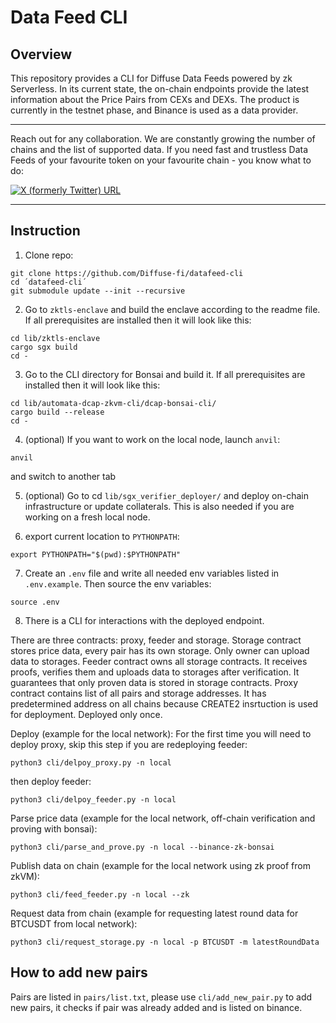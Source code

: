 # Data Feed CLI

## Overview
This repository provides a CLI for Diffuse Data Feeds powered by zk Serverless. In its current state, the on-chain endpoints provide the latest information about the Price Pairs from CEXs and DEXs. The product is currently in the testnet phase, and Binance is used as a data provider.

---
Reach out for any collaboration. We are constantly growing the number of chains and the list of supported data. If you need fast and trustless Data Feeds of your favourite token on your favourite chain - you know what to do:

[![X (formerly Twitter) URL](https://img.shields.io/twitter/follow/diffusefi)](https://x.com/diffusefi)

---

## Instruction
1. Clone repo:
```
git clone https://github.com/Diffuse-fi/datafeed-cli
cd ´datafeed-cli´
git submodule update --init --recursive
```

2. Go to `zktls-enclave` and build the enclave according to the readme file. If all prerequisites are installed then it will look like this:
```
cd lib/zktls-enclave
cargo sgx build
cd -
```

3. Go to the CLI directory for Bonsai and build it. If all prerequisites are installed then it will look like this:
```
cd lib/automata-dcap-zkvm-cli/dcap-bonsai-cli/
cargo build --release
cd -
```

4. (optional) If you want to work on the local node, launch `anvil`:
```
anvil
```
and switch to another tab

5. (optional) Go to cd `lib/sgx_verifier_deployer/` and deploy on-chain infrastructure or update collaterals. This is also needed if you are working on a fresh local node.

6. export current location to `PYTHONPATH`:
```
export PYTHONPATH="$(pwd):$PYTHONPATH"
```

7. Create an `.env` file and write all needed env variables listed in `.env.example`. Then source the env variables:
```
source .env
```

8. There is a CLI for interactions with the deployed endpoint.

There are three contracts: proxy, feeder and storage.
Storage contract stores price data, every pair has its own storage. Only owner can upload data to storages.
Feeder contract owns all storage contracts. It receives proofs, verifies them and uploads data to storages after verification. It guarantees that only proven data is stored in storage contracts.
Proxy contract contains list of all pairs and storage addresses. It has predetermined address on all chains because CREATE2 insrtuction is used for deployment. Deployed only once.


Deploy (example for the local network):
For the first time you will need to deploy proxy, skip this step if you are redeploying feeder:
```
python3 cli/delpoy_proxy.py -n local
```
then deploy feeder:
```
python3 cli/delpoy_feeder.py -n local
```

Parse price data (example for the local network, off-chain verification and proving with bonsai):
```
python3 cli/parse_and_prove.py -n local --binance-zk-bonsai
```

Publish data on chain (example for the local network using zk proof from zkVM):
```
python3 cli/feed_feeder.py -n local --zk
```

Request data from chain (example for requesting latest round data for BTCUSDT from local network):
```
python3 cli/request_storage.py -n local -p BTCUSDT -m latestRoundData
```

## How to add new pairs
Pairs are listed in `pairs/list.txt`, please use `cli/add_new_pair.py` to add new pairs, it checks if pair was already added and is listed on binance.
